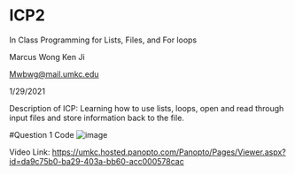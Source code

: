 # ICP2

In Class Programming for Lists, Files, and For loops

Marcus Wong Ken Ji

Mwbwg@mail.umkc.edu

1/29/2021

Description of ICP: Learning how to use lists, loops, open and read through input files and store information back to the file.

#Question 1 Code
![image](https://user-images.githubusercontent.com/72952948/106348974-d64abe00-628f-11eb-99c2-f40c3e7b7ca1.png)




Video Link: https://umkc.hosted.panopto.com/Panopto/Pages/Viewer.aspx?id=da9c75b0-ba29-403a-bb60-acc000578cac
